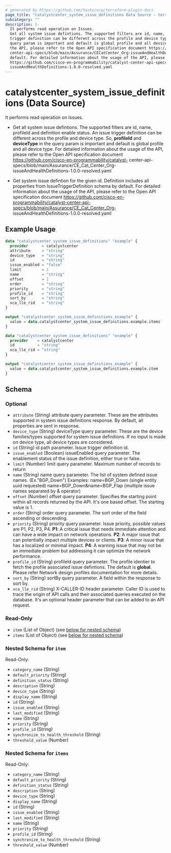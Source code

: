 ```yaml
---
# generated by https://github.com/hashicorp/terraform-plugin-docs
page_title: "catalystcenter_system_issue_definitions Data Source - terraform-provider-catalystcenter"
subcategory: ""
description: |-
  It performs read operation on Issues.
  Get all system issue defintions. The supported filters are id, name, profileId and definition enable status. An issue
  trigger definition can be different across the profile and device type. So, profileId and deviceType in the
  query param is important and default is global profile and all device type. For detailed information about the usage of
  the API, please refer to the Open API specification document https://github.com/cisco-en-programmability/catalyst-
  center-api-specs/blob/main/Assurance/CECatCenter_Org-issueAndHealthDefinitions-1.0.0-resolved.yamlGet system issue defintion for the given id. Definition includes all properties from IssueTriggerDefinition schema by
  default. For detailed information about the usage of the API, please refer to the Open API specification document
  https://github.com/cisco-en-programmability/catalyst-center-api-specs/blob/main/Assurance/CECatCenter_Org-
  issueAndHealthDefinitions-1.0.0-resolved.yaml
---
```


# catalystcenter_system_issue_definitions (Data Source)

It performs read operation on Issues.

- Get all system issue defintions. The supported filters are id, name, profileId and definition enable status. An issue
trigger definition can be different across the profile and device type. So, **profileId** and **deviceType** in the
query param is important and default is global profile and all device type. For detailed information about the usage of
the API, please refer to the Open API specification document https://github.com/cisco-en-programmability/catalyst-
center-api-specs/blob/main/Assurance/CE_Cat_Center_Org-issueAndHealthDefinitions-1.0.0-resolved.yaml

- Get system issue defintion for the given id. Definition includes all properties from IssueTriggerDefinition schema by
default. For detailed information about the usage of the API, please refer to the Open API specification document
https://github.com/cisco-en-programmability/catalyst-center-api-specs/blob/main/Assurance/CE_Cat_Center_Org-
issueAndHealthDefinitions-1.0.0-resolved.yaml

## Example Usage

```terraform
data "catalystcenter_system_issue_definitions" "example" {
  provider      = catalystcenter
  attribute     = "string"
  device_type   = "string"
  id            = "string"
  issue_enabled = "false"
  limit         = 1
  name          = "string"
  offset        = 1
  order         = "string"
  priority      = "string"
  profile_id    = "string"
  sort_by       = "string"
  xca_lle_rid   = "string"
}

output "catalystcenter_system_issue_definitions_example" {
  value = data.catalystcenter_system_issue_definitions.example.items
}

data "catalystcenter_system_issue_definitions" "example" {
  provider    = catalystcenter
  id          = "string"
  xca_lle_rid = "string"
}

output "catalystcenter_system_issue_definitions_example" {
  value = data.catalystcenter_system_issue_definitions.example.item
}
```

<!-- schema generated by tfplugindocs -->
## Schema

### Optional

- `attribute` (String) attribute query parameter. These are the attributes supported in system issue definitions response. By default, all properties are sent in response.
- `device_type` (String) deviceType query parameter. These are the device families/types supported for system issue definitions. If no input is made on device type, all device types are considered.
- `id` (String) id path parameter. Issue trigger definition id.
- `issue_enabled` (Boolean) issueEnabled query parameter. The enablement status of the issue definition, either true or false.
- `limit` (Number) limit query parameter. Maximum number of records to return
- `name` (String) name query parameter. The list of system defined issue names. (Ex."BGP_Down")
Examples:
name=BGP_Down (single entity uuid requested)
name=BGP_Down&name=BGP_Flap (multiple issue names separated by & operator)
- `offset` (Number) offset query parameter. Specifies the starting point within all records returned by the API. It's one based offset. The starting value is 1.
- `order` (String) order query parameter. The sort order of the field ascending or descending.
- `priority` (String) priority query parameter. Issue priority, possible values are P1, P2, P3, P4.
**P1**: A critical issue that needs immediate attention and can have a wide impact on network operations.
**P2**: A major issue that can potentially impact multiple devices or clients.
**P3**: A minor issue that has a localized or minimal impact.
**P4**: A warning issue that may not be an immediate problem but addressing it can optimize the network performance.
- `profile_id` (String) profileId query parameter. The profile identier to fetch the profile associated issue defintions. The default is **global**. Please refer Network design profiles documentation for more details.
- `sort_by` (String) sortBy query parameter. A field within the response to sort by.
- `xca_lle_rid` (String) X-CALLER-ID header parameter. Caller ID is used to trace the origin of API calls and their associated queries executed on the database. It's an optional header parameter that can be added to an API request.

### Read-Only

- `item` (List of Object) (see [below for nested schema](#nestedatt--item))
- `items` (List of Object) (see [below for nested schema](#nestedatt--items))

<a id="nestedatt--item"></a>
### Nested Schema for `item`

Read-Only:

- `category_name` (String)
- `default_priority` (String)
- `definition_status` (String)
- `description` (String)
- `device_type` (String)
- `display_name` (String)
- `id` (String)
- `issue_enabled` (String)
- `last_modified` (String)
- `name` (String)
- `priority` (String)
- `profile_id` (String)
- `synchronize_to_health_threshold` (String)
- `threshold_value` (Number)


<a id="nestedatt--items"></a>
### Nested Schema for `items`

Read-Only:

- `category_name` (String)
- `default_priority` (String)
- `definition_status` (String)
- `description` (String)
- `device_type` (String)
- `display_name` (String)
- `id` (String)
- `issue_enabled` (String)
- `last_modified` (String)
- `name` (String)
- `priority` (String)
- `profile_id` (String)
- `synchronize_to_health_threshold` (String)
- `threshold_value` (Number)
